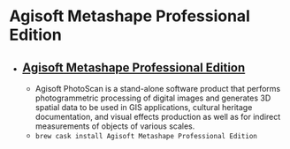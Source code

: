 # Agisoft Metashape Professional Edition
- [Agisoft Metashape Professional Edition](https://www.agisoft.com/)
  - 
  - Agisoft PhotoScan is a stand-alone software product that performs photogrammetric processing of digital images and generates 3D spatial data to be used in GIS applications, cultural heritage documentation, and visual effects production as well as for indirect measurements of objects of various scales.
  - `brew cask install Agisoft Metashape Professional Edition`
